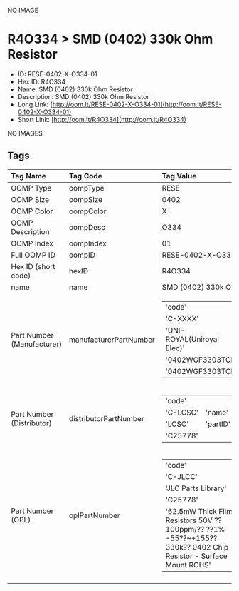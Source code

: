 


  
NO IMAGE  
# R4O334 > SMD (0402) 330k Ohm Resistor

- ID: RESE-0402-X-O334-01
- Hex ID: R4O334
- Name: SMD (0402) 330k Ohm Resistor
- Description: SMD (0402) 330k Ohm Resistor
- Long Link: [http://oom.lt/RESE-0402-X-O334-01](http://oom.lt/RESE-0402-X-O334-01)
- Short Link: [http://oom.lt/R4O334](http://oom.lt/R4O334)
  
NO IMAGES  
## Tags
  

|Tag Name|Tag Code|Tag Value|
| :--- | :--- | :--- |
|OOMP Type|oompType|RESE|
|OOMP Size|oompSize|0402|
|OOMP Color|oompColor|X|
|OOMP Description|oompDesc|O334|
|OOMP Index|oompIndex|01|
|Full OOMP ID|oompID|RESE-0402-X-O334-01|
|Hex ID (short code)|hexID|R4O334|
|name|name|SMD (0402) 330k Ohm Resistor|
|Part Number (Manufacturer)|manufacturerPartNumber|<table><tr><td>'code'</td></tr><tr><td> 'C-XXXX'</td><td> 'name'</td></tr><tr><td> 'UNI-ROYAL(Uniroyal Elec)'</td><td> 'partID'</td></tr><tr><td> '0402WGF3303TCE'</td><td> 'partName'</td></tr><tr><td> '0402WGF3303TCE'</td></tr></table>|
|Part Number (Distributor)|distributorPartNumber|<table><tr><td>'code'</td></tr><tr><td> 'C-LCSC'</td><td> 'name'</td></tr><tr><td> 'LCSC'</td><td> 'partID'</td></tr><tr><td> 'C25778'</td></tr></table>|
|Part Number (OPL)|oplPartNumber|<table><tr><td>'code'</td></tr><tr><td> 'C-JLCC'</td><td> 'name'</td></tr><tr><td> 'JLC Parts Library'</td><td> 'partID'</td></tr><tr><td> 'C25778'</td><td> 'partName'</td></tr><tr><td> '62.5mW Thick Film Resistors 50V ??100ppm/?? ??1% -55??~+155?? 330k?? 0402  Chip Resistor - Surface Mount ROHS'</td></tr></table>|
||||
